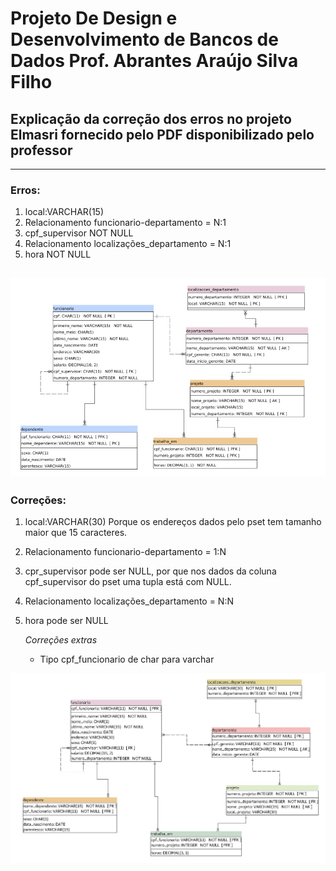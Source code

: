 # **Projeto De Design e Desenvolvimento de Bancos de Dados** Prof. Abrantes Araújo Silva Filho 
## Explicação da correção dos erros no projeto Elmasri fornecido pelo PDF disponibilizado pelo professor
---
### Erros:
1. local:VARCHAR(15)
2. Relacionamento funcionario-departamento = N:1
3. cpf_supervisor NOT NULL
4. Relacionamento localizações_departamento = N:1
5. hora NOT NULL

![Projeto não corrigido](Projeto_com_erro.jpg)
---

### Correções:
1. local:VARCHAR(30) Porque os endereços dados pelo pset tem tamanho maior que 15 caracteres.
2. Relacionamento funcionario-departamento = 1:N
3. cpr_supervisor pode ser NULL, por que nos dados da coluna cpf_supervisor do pset uma tupla está com NULL. 
4. Relacionamento localizações_departamento = N:N
5. hora pode ser NULL

    *Correções extras*
    - Tipo cpf_funcionario de char para varchar

![Projeto corrigido](Projeto_corrigido.jpg)